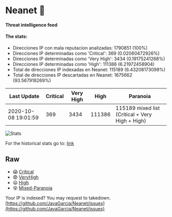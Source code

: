 # Neanet :hocho:
#### Threat intelligence feed
#### The stats:

- Direcciones IP con mala reputacion analizadas: 1790851 (100%)
- Direcciones IP determinadas como 'Critical':  369 (0.02060472926%)
- Direcciones IP determinadas como 'Very High':  3434 (0.19175241268%)
- Direcciones IP determinadas como 'High':  111386 (6.21972458904)
- Total de direcciones IP indexadas en Neanet:  115189 (6.43208173098%)
- Total de direcciones IP descartadas en Neanet:  1675662 (93.567918269%)

| Last Update | Critical | Very High | High | Paranoia |
| --- | --- | --- | --- | --- |
| 2020-10-08 19:01:59 | 369 | 3434 | 111386 | 115189 mixed list (Critical + Very High + High)|

![Stats](https://docs.google.com/spreadsheets/d/e/2PACX-1vSnaNMIXVabIpDJjufMlzH7poXnshF3mgd8Is1g9ytUEzVsP5my4Trn8f-xkoLLQ38xpL3HtmUexLo6/pubchart?oid=501124687&format=image)

For the historical stats go to: [link](/stats.csv)
## Raw
- :scream: [Critical](https://raw.githubusercontent.com/JavaGarcia/Neanet/master/blacklists/neanet_critical.txt)
- :fearful: [VeryHigh](https://raw.githubusercontent.com/JavaGarcia/Neanet/master/blacklists/neanet_veryHigh.txtt)
- :frowning: [High](https://raw.githubusercontent.com/JavaGarcia/Neanet/master/blacklists/neanet_high.txt)
- :dizzy_face: [Mixed-Paranoia](https://raw.githubusercontent.com/JavaGarcia/Neanet/master/blacklists/neanet_all.txt)


Your IP is indexed? You may request to takedown. [https://github.com/JavaGarcia/Neanet/issues](https://github.com/JavaGarcia/Neanet/issues)























































































































































































































































































































































































































































































































































































































































































































































































































































































































































































































































































































































































































































































































